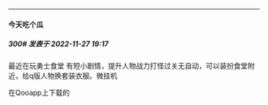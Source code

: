 

*****

####  今天吃个瓜  
##### 300#       发表于 2022-11-27 19:17

最近在玩勇士食堂 有短小剧情，提升人物战力打怪过关无自动，可以装扮食堂附近，给q版人物换套装衣服。微挂机

在Qooapp上下载的

